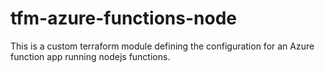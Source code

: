 # tfm-azure-functions-node

This is a custom terraform module defining the configuration for an Azure function app running nodejs functions.
